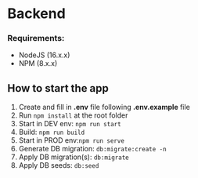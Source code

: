 # Backend

### Requirements:

- NodeJS (16.x.x)
- NPM (8.x.x)

## How to start the app

1. Create and fill in **.env** file following **.env.example** file
2. Run `npm install` at the root folder
3. Start in DEV env: `npm run start`
4. Build: `npm run build`
5. Start in PROD env:`npm run serve`
6. Generate DB migration: `db:migrate:create -n`
7. Apply DB migration(s): `db:migrate`
8. Apply DB seeds: `db:seed`
